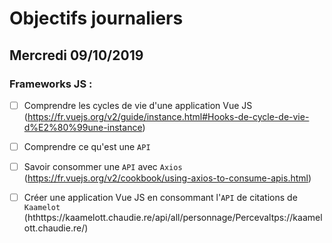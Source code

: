 # Objectifs journaliers

## Mercredi 09/10/2019

### Frameworks JS :

- [ ] Comprendre les cycles de vie d'une application Vue JS
      (https://fr.vuejs.org/v2/guide/instance.html#Hooks-de-cycle-de-vie-d%E2%80%99une-instance)

- [ ] Comprendre ce qu'est une `API`

- [ ] Savoir consommer une `API` avec `Axios`
      (https://fr.vuejs.org/v2/cookbook/using-axios-to-consume-apis.html)

- [ ] Créer une application Vue JS en consommant l'`API` de citations de `Kaamelot` (hthttps://kaamelott.chaudie.re/api/all/personnage/Percevaltps://kaamelott.chaudie.re/)
